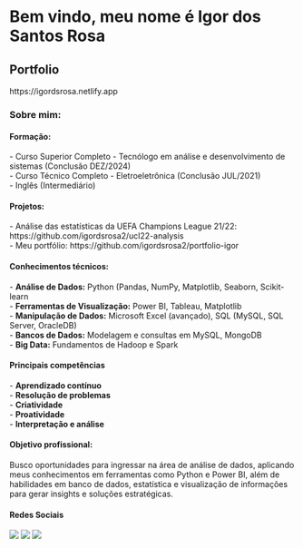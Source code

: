 <h1>Bem vindo, meu nome é Igor dos Santos Rosa</h1>

<h2>Portfolio</h2>
https://igordsrosa.netlify.app

<h3><bold>Sobre mim:</bold></h3>

<h4>Formação:</h4>
- Curso Superior Completo - Tecnólogo em análise e desenvolvimento de sistemas (Conclusão DEZ/2024)<br>
- Curso Técnico Completo - Eletroeletrônica (Conclusão JUL/2021)<br>
- Inglês (Intermediário)

<h4>Projetos:</h4>
- Análise das estatísticas da UEFA Champions League 21/22: https://github.com/igordsrosa2/ucl22-analysis <br>
- Meu portfólio: https://github.com/igordsrosa2/portfolio-igor

<h4>Conhecimentos técnicos:</h4>
- <strong>Análise de Dados:</strong> Python (Pandas, NumPy, Matplotlib, Seaborn, Scikit-learn<br>
- <strong>Ferramentas de Visualização:</strong> Power BI, Tableau, Matplotlib<br>
- <strong>Manipulação de Dados:</strong> Microsoft Excel (avançado), SQL (MySQL, SQL Server, OracleDB)<br>
- <strong>Bancos de Dados:</strong> Modelagem e consultas em MySQL, MongoDB<br>
- <strong>Big Data:</strong> Fundamentos de Hadoop e Spark<br>

<h4>Principais competências</h4>
- <strong>Aprendizado contínuo<br></strong>
- <strong>Resolução de problemas<br></strong>
- <strong>Criatividade<br></strong>
- <strong>Proatividade<br></strong>
- <strong>Interpretação e análise<br></strong>

<h4>Objetivo profissional:</h4>
<p>Busco oportunidades para ingressar na área de análise de dados, aplicando meus conhecimentos em ferramentas como Python e Power BI, além de habilidades em banco de dados, estatística e visualização de informações para gerar insights e soluções estratégicas.</p>

<h4>Redes Sociais</h4>
<div> 
  <a href="https://www.linkedin.com/in/igordsrosa/" target="_blank"><img src="https://img.shields.io/badge/-LinkedIn-%230077B5?style=for-the-badge&logo=linkedin&logoColor=white" target="_blank"></a> 
  <a href = "mailto:igordsrosaa@gmail.com"><img src="https://img.shields.io/badge/Gmail-D14836?style=for-the-badge&logo=gmail&logoColor=white" target="_blank"></a>
  <a href="https://www.instagram.com/igoorsr_/" target="_blank"><img src="https://img.shields.io/badge/-Instagram-%23E4405F?style=for-the-badge&logo=instagram&logoColor=white" target="_blank"></a>
</div>
